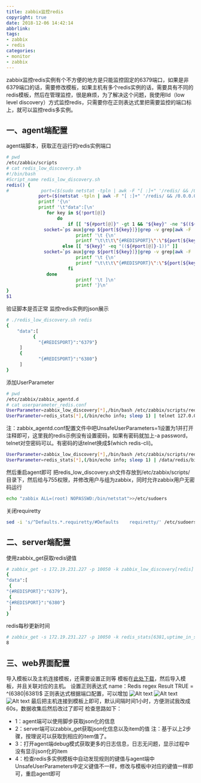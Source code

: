 ```yaml
---
title: zabbix监控redis
copyright: true
date: 2018-12-06 14:42:14
abbrlink:
tags:
- zabbix
- redis
categories:
- monitor
- zabbix
---
```


zabbix监控redis实例有个不方便的地方是只能监控固定的6379端口，如果是非6379端口的话，需要修改模板，如果主机有多个redis实例的话，需要具有不同的redis模板，然后在管理监控，很是麻烦，为了解决这个问题，我使用lld（low level discovery）方式监控redis，只需要你在正则表达式里把需要监控的端口标上，就可以监控redis多实例。
## 一、agent端配置
agent端脚本，获取正在运行的redis实例端口
``` bash
# pwd
/etc/zabbix/scripts
# cat redis_low_discovery.sh 
#!/bin/bash
#Script_name redis_low_discovery.sh
redis() {
#            port=($(sudo netstat -tpln | awk -F "[ :]+" '/redis/ && /0.0.0.0/ {print $5}'))
            port=($(netstat -tpln | awk -F "[ :]+" '/redis/ && /0.0.0.0/ {print $5}'))
            printf '{\n'
            printf '\t"data":[\n'
               for key in ${!port[@]}
                   do
                       if [[ "${#port[@]}" -gt 1 && "${key}" -ne "$((${#port[@]}-1))" ]];then
              socket=`ps aux|grep ${port[${key}]}|grep -v grep|awk -F '=' '{print $10}'|cut -d ' ' -f 1`
                          printf '\t {\n'
                          printf "\t\t\t\"{#REDISPORT}\":\"${port[${key}]}\"},\n"
                     else [[ "${key}" -eq "((${#port[@]}-1))" ]]
              socket=`ps aux|grep ${port[${key}]}|grep -v grep|awk -F '=' '{print $10}'|cut -d ' ' -f 1`
                          printf '\t {\n'
                          printf "\t\t\t\"{#REDISPORT}\":\"${port[${key}]}\"}\n"
                       fi
               done
                          printf '\t ]\n'
                          printf '}\n'
}
$1
```
验证脚本是否正常
监控redis实例的json展示
``` bash
# ./redis_low_discovery.sh redis
{
	"data":[
          {
			"{#REDISPORT}":"6379"}
	 ]
	 {
			"{#REDISPORT}":"6380"}
	 ]
}
```
添加UserParameter
``` bash
# pwd
/etc/zabbix/zabbix_agentd.d
# cat userparameter_redis.conf 
UserParameter=zabbix_low_discovery[*],/bin/bash /etc/zabbix/scripts/redis_low_discovery.sh $1
UserParameter=redis_stats[*],(/bin/echo info; sleep 1) | telnet 127.0.0.1 $1   2>&1 |grep $2|cut -d : -f2
```
注：zabbix_agentd.conf配置文件中吧UnsafeUserParameters=1设置为1并打开注释即可，这里我的redis示例没有设置密码，如果有密码就加上-a password，telnet对空密码可以。有密码的话telnet换成$(which redis-cli)。
``` bash
UserParameter=zabbix_low_discovery[*],/bin/bash /etc/zabbix/scripts/redis/redis_low_discovery.sh $1
UserParameter=redis_stats[*],(/bin/echo info; sleep 1) | /data/redis/bin/redis-cli -h 172.16.109.138 -p $1 -a 5U7pp/pQLbdGLA   2>&1 |grep $2|cut -d : -f2
```
然后重启agent即可
把redis_low_discovery.sh文件存放到/etc/zabbix/scripts/目录下，然后给与755权限，并修改用户与组为zabbix，同时允许zabbix用户无密码运行
``` bash
echo "zabbix ALL=(root) NOPASSWD:/bin/netstat">>/etc/sudoers
```
关闭requiretty
``` bash
sed -i 's/^Defaults.*.requiretty/#Defaults    requiretty/' /etc/sudoers
```
## 二、server端配置
使用zabbix_get获取redis键值
``` bash
# zabbix_get -s 172.19.231.227 -p 10050 -k zabbix_low_discovery[redis]
{
"data":[
 {
"{#REDISPORT}":"6379"},
 {
"{#REDISPORT}":"6380"}
 ]
}
```
redis每秒更新时间
``` bash
# zabbix_get -s 172.19.231.227 -p 10050 -k redis_stats[6381,uptime_in_seconds]
8
```
## 三、web界面配置
导入模板以及主机连接模板，还需要设置正则等
模板在[此处下载](https://github.com/francisxys/zabbix/blob/master/Templates/Template%20Redis%20Auto%20Discovery.xml)，然后导入模板，并且关联对应的主机。
设置正则表达式
name：Redis regex
Result TRUE  = ^(6380|6381)$
正则表达式根据端口配置，可以增加
![Alt text](http://pjakaipln.bkt.clouddn.com/20181206001.png "添加正则表达式")
![Alt text](http://pjakaipln.bkt.clouddn.com/20181206002.png "测试正则表达式")
![Alt text](http://pjakaipln.bkt.clouddn.com/20181206003.png "测试正则表达式")
最后把主机连接到模板上即可，默认间隔时间1小时，方便测试我改成60s，数据收集后然后改过了即可
检查思路如下：
* 1：agent端可以使用脚步获取json化的信息
* 2：server端可以zabbix_get获取json化信息以及item的值
注：基于以上2步骤，按理说可以获取到相应的item值了。
* 3：打开agent端debug模式获取更多的日志信息，日志无问题，显示过程中没有显示json化的item
* 4：检查redis多实例模板中自动发现规则的键值与agent端中UnsafeUserParameters中定义键值不一样，修改与模板中对应的键值一样即可，重启agent即可
